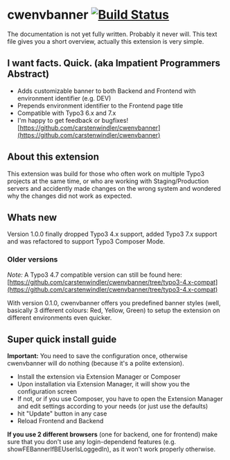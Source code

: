 # cwenvbanner [![Build Status](https://api.travis-ci.org/carstenwindler/cwenvbanner.svg?branch=master)](https://travis-ci.org/carstenwindler/cwenvbanner)

The documentation is not yet fully written. Probably it never will. This text file gives you a short overview, actually this extension is very simple.

## I want facts. Quick. (aka Impatient Programmers Abstract)

* Adds customizable banner to both Backend and Frontend with environment identifier (e.g. DEV)
* Prepends environment identifier to the Frontend page title
* Compatible with Typo3 6.x and 7.x
* I'm happy to get feedback or bugfixes! [https://github.com/carstenwindler/cwenvbanner](https://github.com/carstenwindler/cwenvbanner)

## About this extension

This extension was build for those who often work on multiple Typo3 projects at the same time, or who are working with Staging/Production servers and accidently made changes on the wrong system and wondered why the changes did not work as expected.

## Whats new

Version 1.0.0 finally dropped Typo3 4.x support, added Typo3 7.x support and was refactored to support Typo3 Composer Mode.

### Older versions

*Note:* A Typo3 4.7 compatible version can still be found here: [https://github.com/carstenwindler/cwenvbanner/tree/typo3-4.x-compat](https://github.com/carstenwindler/cwenvbanner/tree/typo3-4.x-compat)

With version 0.1.0, cwenvbanner offers you predefined banner styles (well, basically 3 different colours: Red, Yellow, Green) to setup the extension on different environments even quicker.

## Super quick install guide

**Important:** You need to save the configuration once, otherwise cwenvbanner will do nothing (because it's a polite extension).

* Install the extension via Extension Manager or Composer
* Upon installation via Extension Manager, it will show you the configuration screen
* If not, or if you use Composer, you have to open the Extension Manager and edit settings according to your needs (or just use the defaults)
* hit "Update" button in any case
* Reload Frontend and Backend

**If you use 2 different browsers** (one for backend, one for frontend) make sure that you don't use any login-dependend features (e.g. showFEBannerIfBEUserIsLoggedIn), as it won't work properly otherwise.

